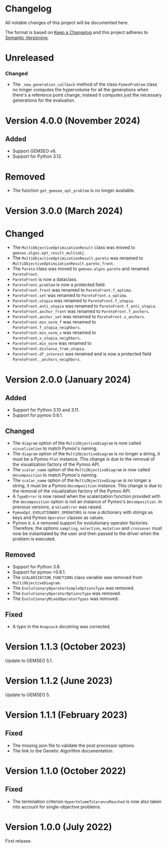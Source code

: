 <!--
Copyright 2021 IRT Saint Exupéry, https://www.irt-saintexupery.com

This work is licensed under the Creative Commons Attribution-ShareAlike 4.0
International License. To view a copy of this license, visit
http://creativecommons.org/licenses/by-sa/4.0/ or send a letter to Creative
Commons, PO Box 1866, Mountain View, CA 94042, USA.
-->

<!--
Changelog titles are:
- Added: for new features.
- Changed: for changes in existing functionality.
- Deprecated: for soon-to-be removed features.
- Removed: for now removed features.
- Fixed: for any bug fixes.
- Security: in case of vulnerabilities.
-->

# Changelog

All notable changes of this project will be documented here.


  The format is based on
  [Keep a Changelog](https://keepachangelog.com/en/1.0.0)
  and this project adheres to
  [Semantic Versioning](https://semver.org/spec/v2.0.0.html).

# Unreleased

### Changed

- The ``_new_generation_callback`` method of the class ``PymooProblem`` class no longer
  computes the hypervolume for all the generations when there's a reference point change;
  instead it computes just the necessary generations for the evaluation.

# Version 4.0.0 (November 2024)

## Added

- Support GEMSEO v6.
- Support for Python 3.12.

# Removed

- The function `get_gemseo_opt_problem` is no longer available.

# Version 3.0.0 (March 2024)

# Changed

- The ``MultiObjectiveOptimizationResult`` class was moved to ``gemseo.algos.opt_result_multiobj``.
- The ``MultiObjectiveOptimizationResult.pareto`` was renamed to ``MultiObjectiveOptimizationResult.pareto_front``.
- The ``Pareto`` class was moved to ``gemseo.algos.pareto`` and renamed ``ParetoFront``.
- ``ParetoFront`` is now a dataclass.
- ``ParetoFront.problem`` is now a protected field.
- ``ParetoFront.front`` was renamed to ``ParetoFront.f_optima``.
- ``ParetoFront.set`` was renamed to ``ParetoFront.x_optima``.
- ``ParetoFront.utopia`` was renamed to ``ParetoFront.f_utopia``.
- ``ParetoFront.anti_utopia`` was renamed to ``ParetoFront.f_anti_utopia``.
- ``ParetoFront.anchor_front`` was renamed to ``ParetoFront.f_anchors``.
- ``ParetoFront.anchor_set`` was renamed to ``ParetoFront.x_anchors``.
- ``ParetoFront.min_norm_f`` was renamed to ``ParetoFront.f_utopia_neighbors``.
- ``ParetoFront.min_norm_x`` was renamed to ``ParetoFront.x_utopia_neighbors``.
- ``ParetoFront.min_norm`` was renamed to ``ParetoFront.distance_from_utopia``.
- ``ParetoFront.df_interest`` was renamed and is now a protected field ``ParetoFront._anchors_neighbors``.

# Version 2.0.0 (January 2024)

## Added

- Support for Python 3.10 and 3.11.
- Support for pymoo 0.6.1.

## Changed

- The ``diagram`` option of the ``MultiObjectiveDiagram`` is now called
  ``visualization`` to match Pymoo's naming.
- The ``diagram`` option of the ``MultiObjectiveDiagram`` is no longer a
  string, it must be a Pymoo ``Plot`` instance. This change is due to the
  removal of the visualization factory of the Pymoo API.
- The ``scalar_name`` option of the ``MultiObjectiveDiagram`` is now called
  ``decomposition`` to match Pymoo's naming.
- The ``scalar_name`` option of the ``MultiObjectiveDiagram`` is no longer a
  string, it must be a Pymoo ``Decomposition`` instance. This change is due to
  the removal of the visualization factory of the Pymoo API.
- A ``TypeError`` is now raised when the scalarization function provided with
  the ``decomposition`` option is not an instance of Pymoo's ``Decomposition``.
  In previous versions, a ``ValueError`` was raised.
- ``PymooOpt.EVOLUTIONARY_OPERATORS`` is now a dictionary with strings as keys
  and Pymoo ``Operator`` classes as values.
- Pymoo `0.6.0` removed support for evolutionary operator factories.
  Therefore, the options ``sampling``, ``selection``, ``mutation`` and
  ``crossover`` must now be instantiated by the user and then passed to the
  driver when the problem is executed.

## Removed

- Support for Python 3.8.
- Support for pymoo <0.6.1.
- The ``SCALARIZATION_FUNCTIONS`` class variable was removed from
  ``MultiObjectiveDiagram``.
- The ``EvolutionaryOperatorSimpleOptionsType`` was removed.
- The ``EvolutionaryOperatorOptionsType`` was removed.
- The ``EvolutionaryMixedOperatorTypes`` was removed.

## Fixed

- A typo in the ``Knapsack`` docstring was corrected.

# Version 1.1.3 (October 2023)

Update to GEMSEO 5.1.

# Version 1.1.2 (June 2023)

Update to GEMSEO 5.

# Version 1.1.1 (February 2023)

## Fixed

- The missing json file to validate the post processor options.
- The link to the Genetic Algorithm documentation.

# Version 1.1.0 (October 2022)

## Fixed

- The termination criterion `HyperVolumeToleranceReached` is now also
    taken into account for single-objective problems.

# Version 1.0.0 (July 2022)

First release.
